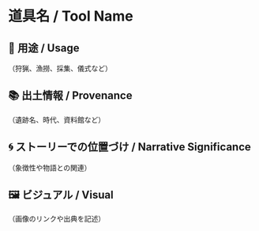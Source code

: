 # 道具名 / Tool Name

## 🔧 用途 / Usage

（狩猟、漁撈、採集、儀式など）

## 📚 出土情報 / Provenance

（遺跡名、時代、資料館など）

## 🌀 ストーリーでの位置づけ / Narrative Significance

（象徴性や物語との関連）

## 🖼 ビジュアル / Visual

（画像のリンクや出典を記述）
